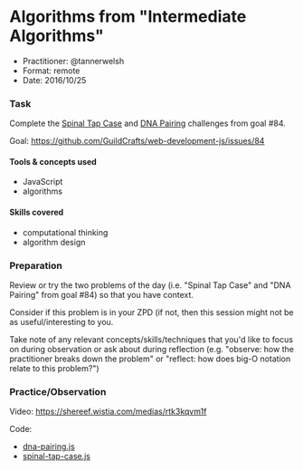 # Algorithms from "Intermediate Algorithms"

- Practitioner: @tannerwelsh
- Format: remote
- Date: 2016/10/25

### Task

Complete the [Spinal Tap Case](https://www.freecodecamp.com/challenges/spinal-tap-case) and [DNA Pairing](https://www.freecodecamp.com/challenges/dna-pairing) challenges from goal #84.

Goal: https://github.com/GuildCrafts/web-development-js/issues/84

#### Tools & concepts used
- JavaScript
- algorithms

#### Skills covered
- computational thinking
- algorithm design

### Preparation

Review or try the two problems of the day (i.e. "Spinal Tap Case" and "DNA Pairing" from goal #84) so that you have context.

Consider if this problem is in your ZPD (if not, then this session might not be as useful/interesting to you.

Take note of any relevant concepts/skills/techniques that you'd like to focus on during observation or ask about during reflection (e.g. "observe: how the practitioner breaks down the problem" or "reflect: how does big-O notation relate to this problem?")

### Practice/Observation

Video: https://shereef.wistia.com/medias/rtk3kqvm1f

Code:
- [dna-pairing.js](./dna-pairing.js)
- [spinal-tap-case.js](./spinal-tap-case.js)
